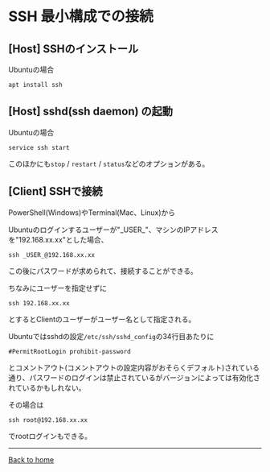 <!--

This document is written in Markdown.
You can preview on such as VisualStudio Code.
If you want to know more, search with "vscode markdown" or refer to official document https://code.visualstudio.com/Docs/languages/markdown .

-->

# SSH 最小構成での接続

## [Host] SSHのインストール

Ubuntuの場合

```
apt install ssh
```

## [Host] sshd(ssh daemon) の起動

Ubuntuの場合

```
service ssh start
```

このほかにも`stop` / `restart` / `status`などのオプションがある。

## [Client] SSHで接続

PowerShell(Windows)やTerminal(Mac、Linux)から

Ubuntuのログインするユーザーが"\_USER\_"、マシンのIPアドレスを"192.168.xx.xx"とした場合、

```
ssh _USER_@192.168.xx.xx
```

この後にパスワードが求められて、接続することができる。

ちなみにユーザーを指定せずに

```
ssh 192.168.xx.xx
```
とするとClientのユーザーがユーザー名として指定される。

Ubuntuではsshdの設定`/etc/ssh/sshd_config`の34行目あたりに
```
#PermitRootLogin prohibit-password
```
とコメントアウト(コメントアウトの設定内容がおそらくデフォルト)されている通り、パスワードのログインは禁止されているがバージョンによっては有効化されているかもしれない。

その場合は

```
ssh root@192.168.xx.xx
```
でrootログインもできる。

---

[Back to home](../readme.md)

<!-- Written by Croyfet in 2022-->
